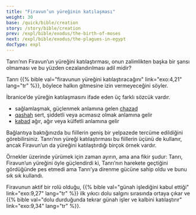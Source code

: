 ```yaml
---
title: "Firavun’un yüreğinin katılaşması"
weight: 30
base: /quick/bible/creation
story: /story/bible/creation
prev: /expl/bible/exodus/the-birth-of-moses
next: /expl/bible/exodus/the-plagues-in-egypt
docType: expl
---
```


Tanrı’nın Firavun’un yüreğini katılaştırması, onun zalimlikten başka bir şansı olmaması ve bu yüzden cezalandırılması adil midir?

Tanrı {{% bible val="firavunun yüreğini katılaştıracağını" link="exo:4,21" lang="tr" %}}, böylece halkın gitmesine izin vermeyeceğini söyler.

İbranice’de yüreğin katılaşmasını ifade eden üç farklı sözcük vardır.

- sağlamlaşmak, güçlenmek anlamına gelen [chazad](https://biblehub.com/hebrew/2388.htm)
- [qashah](https://biblehub.com/hebrew/7185.htm) sert, şiddetli veya acımasız olmak anlamına gelir
- [kabad](https://biblehub.com/hebrew/3513.htm) ağır, ağır veya külfetli anlamına gelir

Bağlantıya baktığınızda bu fiillerin geniş bir yelpazede tercüme edildiğini görebilirsiniz. Tanrı’nın yüreği katılaştırması bu fiillerin üçünü de kullanır, ancak Firavun’un da yüreğini katılaştırdığı birçok örnek vardır.

Örnekler üzerinde yürümek için zaman ayırın, ama ana fikir şudur: Tanrı, Firavun’un yüreğini öyle güçlendirdi ki, Tanrı’nın harekete geçtiğini gördüğünde pes etmedi ama Tanrı’ya direnme gücüne sahip oldu ve bunu sık sık kullandı.

Firavunun aktif bir rolü olduğu, {{% bible val="günah işlediğini kabul ettiği" link="exo:9,27" lang="tr" %}} ilk yıkıcı dolu salgını sırasında ortaya çıkar ve {{% bible val="dolu durduğunda tekrar günah işler ve kalbini katılaştırır" link="exo:9,34" lang="tr" %}}.

